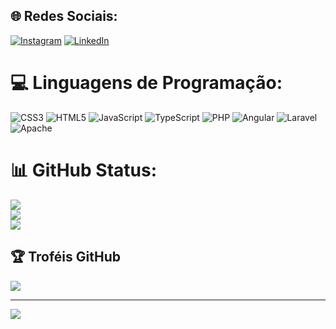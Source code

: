 
## 🌐 Redes Sociais:
[![Instagram](https://img.shields.io/badge/Instagram-%23E4405F.svg?logo=Instagram&logoColor=white)](https://instagram.com/https://www.instagram.com/vitinhozx/) [![LinkedIn](https://img.shields.io/badge/LinkedIn-%230077B5.svg?logo=linkedin&logoColor=white)](https://linkedin.com/in/www.linkedin.com/in/victor-hugo-souza-oliveira-0a8964243) 

# 💻 Linguagens de Programação:
![CSS3](https://img.shields.io/badge/css3-%231572B6.svg?style=for-the-badge&logo=css3&logoColor=white) ![HTML5](https://img.shields.io/badge/html5-%23E34F26.svg?style=for-the-badge&logo=html5&logoColor=white) ![JavaScript](https://img.shields.io/badge/javascript-%23323330.svg?style=for-the-badge&logo=javascript&logoColor=%23F7DF1E) ![TypeScript](https://img.shields.io/badge/typescript-%23007ACC.svg?style=for-the-badge&logo=typescript&logoColor=white) ![PHP](https://img.shields.io/badge/php-%23777BB4.svg?style=for-the-badge&logo=php&logoColor=white) ![Angular](https://img.shields.io/badge/angular-%23DD0031.svg?style=for-the-badge&logo=angular&logoColor=white) ![Laravel](https://img.shields.io/badge/laravel-%23FF2D20.svg?style=for-the-badge&logo=laravel&logoColor=white) ![Apache](https://img.shields.io/badge/apache-%23D42029.svg?style=for-the-badge&logo=apache&logoColor=white)
# 📊 GitHub Status:
![](https://github-readme-stats.vercel.app/api?username=victorhs04&theme=dark&hide_border=false&include_all_commits=false&count_private=false)<br/>
![](https://github-readme-streak-stats.herokuapp.com/?user=victorhs04&theme=dark&hide_border=false)<br/>
![](https://github-readme-stats.vercel.app/api/top-langs/?username=victorhs04&theme=dark&hide_border=false&include_all_commits=false&count_private=false&layout=compact)

## 🏆 Troféis GitHub
![](https://github-profile-trophy.vercel.app/?username=victorhs04&theme=dark&no-frame=false&no-bg=true&margin-w=4)

---
[![](https://visitcount.itsvg.in/api?id=victorhs04&icon=0&color=0)](https://visitcount.itsvg.in)

<!-- Proudly created with GPRM ( https://gprm.itsvg.in ) -->
